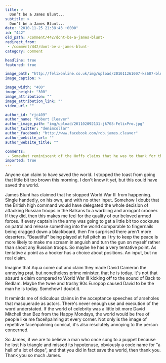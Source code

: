 ```yaml
---
title: >
  Don’t be a James Blunt...
subtitle: >
  Don’t be a James Blunt...
date: "2010-11-25 21:38:43 +0000"
id: "442"
old_path: /comment/442/dont-be-a-james-blunt-
redirect_from:
 - /comment/442/dont-be-a-james-blunt-
category: comment

headline: true
featured: true

image_path: "http://felixonline.co.uk/img/upload/201011261007-ks607-bluntjam.jpg"
image_caption: >

image_width: "400"
image_height: "300"
image_attribution: ""
image_attribution_link: ""
video_url: ""

author_id: "rjc409"
author_name: "Robert Cleaver"
author_image_path: "img/upload/201102092131-jk708-FelixPro.jpg"
author_twitter: "denimcollar"
author_facebook: "http://www.facebook.com/rob.james.cleaver"
author_website_url: ""
author_website_title: ""

comments:
 - Somewhat reminiscent of the Hoffs claims that he was to thank for the end of the Cold War But who are we to doubt the HoffI find it a bit sad that there is no photo of me hanging on the walls in the Berlin Museum at Checkpoint Charliehttpnewsbbccouk1hi3465301stmThats more than snesible Thats a great postfcdxKz  fzmsrdadcmom
imported: true
---
```


Anyone can claim to have saved the world. I stopped the toast from going that little bit too brown this morning. I don't know it yet, but this could have saved the world.

James Blunt has claimed that he stopped World War III from happening. Single handedly, on his own, and with no other input. Somehow I doubt that the British high command would have delegated the whole decision of attacking Russian troops in the Balkans to a warbling and arrogant crooner. If they did, then this makes me feel for the quality of our beloved armed forces. If every captain in the army was going to get a little bit too cocksure on patrol and release something into the world comparable to fingernails being dragged down a blackboard, then I'm surprised there aren't more deserters. "Beautiful" being played at full pitch as I try to keep the peace is more likely to make me scream in anguish and turn the gun on myself rather than shoot any Russian troops. So maybe he has a very tentative point. As tentative a point as a hooker has a choice about positions. An input, but no real claim.

Imagine that Aqua come out and claim they made David Cameron the annoying prat, but nonetheless prime minister, that he is today. It's not that absurd a claim compared to World War III kicking off to the sound of Back to Bedlam. Maybe the twee and trashy 90s Europop caused David to be the man he is today. Somehow I doubt it.

It reminds me of ridiculous claims in the acceptance speeches of arseholes that masquerade as actors. There's never enough use and execution of the word understated. If the world of celebrity was a little bit more David Mitchell than Bez from the Happy Mondays, the world would be free of people like me faceñpalming at every corner. Not only is the image of repetitive faceñpalming comical, it's also resolutely annoying to the person concerned.

So James, if we are to believe a man who once sung to a puppet because he lost his triangle and missed its hypotenuse, obviously a code name for "a hell of a lot of dope", and that you did in fact save the world, then thank you. Thank you so much James.

